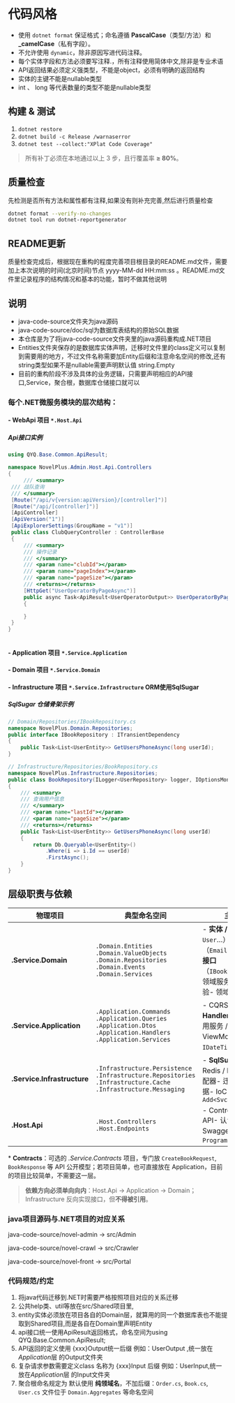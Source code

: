 # 代码风格

- 使用 `dotnet format` 保证格式；命名遵循 **PascalCase**（类型/方法）和 **_camelCase**（私有字段）。
- 不允许使用 `dynamic`，除非原因写进代码注释。
- 每个实体字段和方法必须要写注释.，所有注释使用简体中文,除非是专业术语
- API返回结果必须定义强类型，不能是object，必须有明确的返回结构
- 实体的主键不能是nullable类型
- int 、 long 等代表数量的类型不能是nullable类型

## 构建 & 测试
1. `dotnet restore`
2. `dotnet build -c Release /warnaserror`
3. `dotnet test --collect:"XPlat Code Coverage"`

> 所有补丁必须在本地通过以上 3 步，且行覆盖率 **≥ 80%**。

## 质量检查

先检测是否所有方法和属性都有注释,如果没有则补充完善,然后进行质量检查

```bash
dotnet format --verify-no-changes
dotnet tool run dotnet-reportgenerator
```

## README更新

质量检查完成后，根据现在重构的程度完善项目根目录的README.md文件，需要加上本次说明的时间(北京时间)节点 yyyy-MM-dd HH:mm:ss 。README.md文件里记录程序的结构情况和基本的功能，暂时不做其他说明

## 说明

- java-code-source文件夹为java源码
- java-code-source/doc/sql为数据库表结构的原始SQL数据
- 本仓库是为了将java-code-source文件夹里的java源码重构成.NET项目
- Entities文件夹保存的是数据库实体声明，迁移时文件里的class定义可以复制到需要用的地方，不过文件名称需要加Entity后缀和注意命名空间的修改,还有string类型如果不是nullable需要声明默认值 string.Empty
- 目前的重构阶段不涉及具体的业务逻辑，只需要声明相应的API接口,Service，聚合根，数据库仓储接口就可以

### 每个.NET微服务模块的层次结构：    

####  \- WebApi 项目 `*.Host.Api`    

##### Api接口实例

```c#
using QYQ.Base.Common.ApiResult;

namespace NovelPlus.Admin.Host.Api.Controllers
{
     /// <summary>
 /// 战队查询
 /// </summary>
 [Route("/api/v{version:apiVersion}/[controller]")]
 [Route("/api/[controller]")]
 [ApiController]
 [ApiVersion("1")]
 [ApiExplorerSettings(GroupName = "v1")]
 public class ClubQueryController : ControllerBase
 {
     /// <summary>
     /// 操作记录
     /// </summary>
     /// <param name="clubId"></param>
     /// <param name="pageIndex"></param>
     /// <param name="pageSize"></param>
     /// <returns></returns>
     [HttpGet("UserOperatorByPageAsync")]
     public async Task<ApiResult<UserOperatorOutput>> UserOperatorByPageAsync(int clubId, int pageIndex = 1, int 						pageSize = 30)
     {

     }
 }
}
    

```



####  \- Application 项目 `*.Service.Application`   

####  \- Domain 项目 `*.Service.Domain`   

####  \- Infrastructure 项目 `*.Service.Infrastructure` ORM使用SqlSugar

##### SqlSugar 仓储骨架示例

```c#
// Domain/Repositories/IBookRepository.cs
namespace NovelPlus.Domain.Repositories;
public interface IBookRepository : ITransientDependency
{
    public Task<List<UserEntity>> GetUsersPhoneAsync(long userId);
}

// Infrastructure/Repositories/BookRepository.cs
namespace NovelPlus.Infrastructure.Repositories;
public class BookRepository(ILogger<UserRepository> logger, IOptionsMonitor<DatabaseConfig> options) : BaseRepository<UserEntity>(logger, options.CurrentValue.NovelPlus) : IBookRepository
{
    /// <summary>
    /// 查询用户信息
    /// </summary>
    /// <param name="lastId"></param>
    /// <param name="pageSize"></param>
    /// <returns></returns>
    public Task<List<UserEntity>> GetUsersPhoneAsync(long userId)
    {
        return Db.Queryable<UserEntity>()
            .Where(i => i.Id == userId)
            .FirstAsync();
    }
}

```



## 层级职责与依赖

| 物理项目                         | 典型命名空间                                                 | 主要存放内容                                                 | 允许引用                                  |
| -------------------------------- | ------------------------------------------------------------ | ------------------------------------------------------------ | ----------------------------------------- |
| **<Svc>.Service.Domain**         | `.Domain.Entities`  `.Domain.ValueObjects` `.Domain.Repositories` `.Domain.Events` `.Domain.Services` | - **实体 / 聚合根**（`Book`、`User`…）- **值对象**（`Email`、`Money`…）- **仓储接口**（`IBookRepository`…）- 领域服务接口 & 不变式校验- 领域事件 | 仅 **System.\***                          |
| **<Svc>.Service.Application**    | `.Application.Commands` `.Application.Queries` `.Application.Dtos` `.Application.Handlers` `.Application.Services` | - CQRS **命令 / 查询** 与 **Handler**（MediatR）- 应用服务 / 用例编排- DTO / ViewModel- 横切接口（如 `IDateTime`） | **Domain**, Contracts*                    |
| **<Svc>.Service.Infrastructure** | `.Infrastructure.Persistence` `.Infrastructure.Repositories` `.Infrastructure.Cache` `.Infrastructure.Messaging` | - **SqlSugar** 仓储实现- Redis / MessageBus 等适配器- 迁移脚本、Seed 数据- IoC 扩展 `Add<Svc>Infrastructure()` | **Domain**, Application (可选), Contracts |
| **<Svc>.Host.Api**               | `.Host.Controllers` `.Host.Endpoints`                        | - Controller / Minimal API- 认证、异常过滤器- Swagger、健康检查- `Program.cs` / `Startup.cs` | **Application**, Contracts                |

\* **Contracts**：可选的 *<Svc>.Service.Contracts* 项目，专门放 `CreateBookRequest`, `BookResponse` 等 API 公开模型；若项目简单，也可直接放在 Application，目前的项目比较简单，不需要这一层。

> **依赖方向必须单向向内**：Host.Api → Application → Domain；Infrastructure 反向实现接口，但**不得被引用**。

### java项目源码与.NET项目的对应关系

java-code-source/novel-admin → src/Admin

java-code-source/novel-crawl → src/Crawler

java-code-source/novel-front → src/Portal

### 代码规范/约定

1. 将java代码迁移到.NET时需要严格按照项目对应的关系迁移
2. 公共help类、util等放在src/Shared项目里,
3. entity实体必须放在项目各自的Domain层，就算用的同一个数据库表也不能提取到Shared项目,而是各自在Domain里声明Entity
4. api接口统一使用ApiResult<T>返回格式，命名空间为using QYQ.Base.Common.ApiResult;
5. API返回的定义使用 {xxx}Output统一后缀 例如：UserOutput ,统一放在*Application*层 的Output文件夹
6. 复杂请求参数需要定义class 名称为 {xxx}Input 后缀 例如：UserInput,统一放在*Application*层 的Input文件夹
7. 聚合根命名规定为 默认使用 **纯领域名**，不加后缀：`Order.cs`, `Book.cs`, `User.cs` 文件位于 `Domain.Aggregates` 等命名空间



